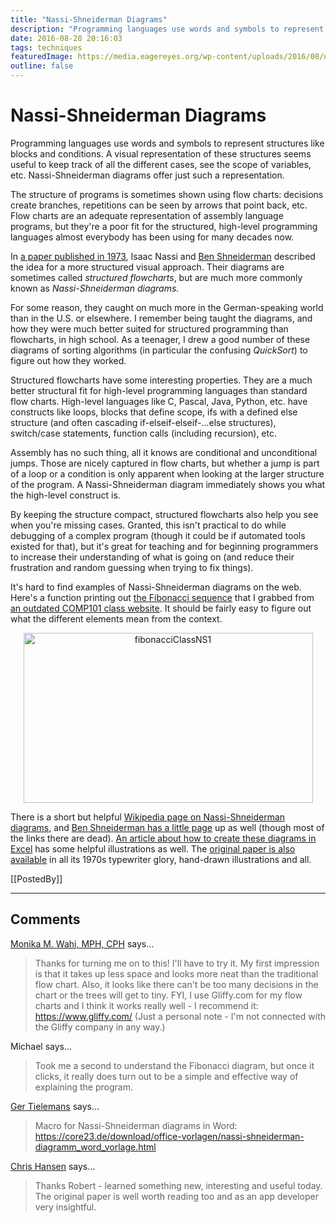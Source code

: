 ```yaml
---
title: "Nassi-Shneiderman Diagrams"
description: "Programming languages use words and symbols to represent structures like blocks and conditions. A visual representation of these structures seems useful to keep track of all the different cases, see the scope of variables, etc. Nassi-Shneiderman diagrams offer just such a representation."
date: 2016-08-28 20:16:03
tags: techniques
featuredImage: https://media.eagereyes.org/wp-content/uploads/2016/08/nassi-shneiderman-diagram.jpg
outline: false
---
```


# Nassi-Shneiderman Diagrams

Programming languages use words and symbols to represent structures like blocks and conditions. A visual representation of these structures seems useful to keep track of all the different cases, see the scope of variables, etc. Nassi-Shneiderman diagrams offer just such a representation.

The structure of programs is sometimes shown using flow charts: decisions create branches, repetitions can be seen by arrows that point back, etc. Flow charts are an adequate representation of assembly language programs, but they're a poor fit for the structured, high-level programming languages almost everybody has been using for many decades now.

In <a href="http://www.cs.umd.edu/hcil/members/bshneiderman/nsd/1973.pdf">a paper published in 1973</a>, Isaac Nassi and <a href="/influences/ben-shneiderman">Ben Shneiderman</a> described the idea for a more structured visual approach. Their diagrams are sometimes called <em>structured flowcharts</em>, but are much more commonly known as <em>Nassi-Shneiderman diagrams.</em>

For some reason, they caught on much more in the German-speaking world than in the U.S. or elsewhere. I remember being taught the diagrams, and how they were much better suited for structured programming than flowcharts, in high school. As a teenager, I drew a good number of these diagrams of sorting algorithms (in particular the confusing <em>QuickSort</em>) to figure out how they worked.

Structured flowcharts have some interesting properties. They are a much better structural fit for high-level programming languages than standard flow charts. High-level languages like C, Pascal, Java, Python, etc. have constructs like loops, blocks that define scope, ifs with a defined else structure (and often cascading if-elseif-elseif-…else structures), switch/case statements, function calls (including recursion), etc.

Assembly has no such thing, all it knows are conditional and unconditional jumps. Those are nicely captured in flow charts, but whether a jump is part of a loop or a condition is only apparent when looking at the larger structure of the program. A Nassi-Shneiderman diagram immediately shows you what the high-level construct is.

By keeping the structure compact, structured flowcharts also help you see when you're missing cases. Granted, this isn't practical to do while debugging of a complex program (though it could be if automated tools existed for that), but it's great for teaching and for beginning programmers to increase their understanding of what is going on (and reduce their frustration and random guessing when trying to fix things).

It's hard to find examples of Nassi-Shneiderman diagrams on the web. Here's a function printing out <a href="https://en.wikipedia.org/wiki/Fibonacci_number">the Fibonacci sequence</a> that I grabbed from <a href="http://cgi.csc.liv.ac.uk/~frans/OldLectures/COMP101/week8/dowhileLoops.html">an outdated COMP101 class website</a>. It should be fairly easy to figure out what the different elements mean from the context.

<p align="center"><img class="aligncenter size-full wp-image-9491" src="https://media.eagereyes.org/wp-content/uploads/2016/08/fibonacciClassNS1.png" alt="fibonacciClassNS1" width="463" height="272" /></p>

There is a short but helpful <a href="https://en.wikipedia.org/wiki/Nassi–Shneiderman_diagram">Wikipedia page on Nassi-Shneiderman diagrams</a>, and <a href="http://www.cs.umd.edu/hcil/members/bshneiderman/nsd/">Ben Shneiderman has a little page</a> up as well (though most of the links there are dead). <a href="http://www.breezetree.com/articles/nassi-shneiderman-diagram.htm">An article about how to create these diagrams in Excel</a> has some helpful illustrations as well. The <a href="http://www.cs.umd.edu/hcil/members/bshneiderman/nsd/1973.pdf">original paper is also available</a> in all its 1970s typewriter glory, hand-drawn illustrations and all.

[[PostedBy]]

<aside class="comments">

---
## Comments

<a href="http://www.dethwench.com" rel="nofollow noopener" target="_blank">Monika M. Wahi, MPH, CPH</a> says…
>	Thanks for turning me on to this! I'll have to try it. My first impression is that it takes up less space and looks more neat than the traditional flow chart. Also, it looks like there can't be too many decisions in the chart or the trees will get to tiny. FYI, I use Gliffy.com for my flow charts and I think it works really well - I recommend it:  https://www.gliffy.com/ (Just a personal note - I'm not connected with the Gliffy company in any way.)

Michael says…
>	Took me a second to understand the Fibonacci diagram, but once it clicks, it really does turn out to be a simple and effective way of explaining the program.

<a href="https://www.facebook.com/app_scoped_user_id/10154741115092339/" rel="nofollow noopener" target="_blank">Ger Tielemans</a> says…
>	Macro for Nassi-Shneiderman diagrams in Word:
>	https://core23.de/download/office-vorlagen/nassi-shneiderman-diagramm_word_vorlage.html

<a href="http:www.massey.ac.nz" rel="nofollow noopener" target="_blank">Chris Hansen</a> says…
>	Thanks Robert - learned something new, interesting and useful today. The original paper is well worth reading too and as an app developer very insightful.

</aside>


